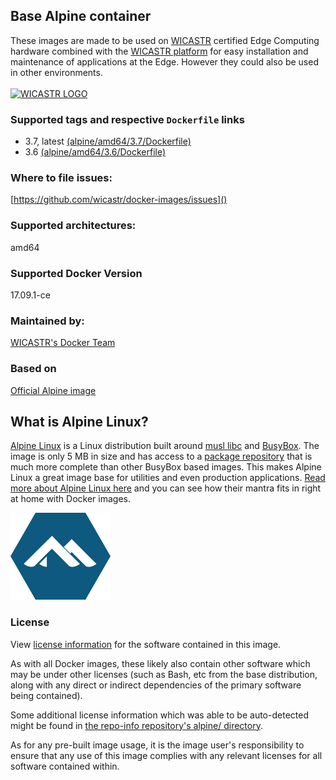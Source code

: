 ## Base Alpine container
These images are made to be used on [WICASTR](https://wicastr.com) certified Edge Computing hardware combined with the [WICASTR platform](https://cloud.wicastr.net) for easy installation and maintenance of applications at the Edge.
However they could also be used in other environments.
&nbsp;   
&nbsp;   
[![WICASTR LOGO](https://wicastr.com/images/logo-WiCastr-horizontal.png)](https://wicastr.com)
&nbsp;  
### Supported tags and respective `Dockerfile` links
  * 3.7, latest [(alpine/amd64/3.7/Dockerfile)](https://github.com/wicastr/docker-images/blob/master/alpine/amd64/3.7/Dockerfile)
  * 3.6 [(alpine/amd64/3.6/Dockerfile)](https://github.com/wicastr/docker-images/blob/master/alpine/amd64/3.6/Dockerfile)

### Where to file issues:
[https://github.com/wicastr/docker-images/issues]()

### Supported architectures:
amd64

### Supported Docker Version
17.09.1-ce

### Maintained by:
[WICASTR's Docker Team](mailto:dockers@wicastr.com)

### Based on
[Official Alpine image](https://hub.docker.com/_/alpine)

## What is Alpine Linux?
[Alpine Linux](http://alpinelinux.org/) is a Linux distribution built around [musl libc](http://www.musl-libc.org/) and [BusyBox](http://www.busybox.net/). The image is only 5 MB in size and has access to a [package repository](http://forum.alpinelinux.org/packages) that is much more complete than other BusyBox based images. This makes Alpine Linux a great image base for utilities and even production applications. [Read more about Alpine Linux here](https://www.alpinelinux.org/about/) and you can see how their mantra fits in right at home with Docker images.

[![Alpine](https://raw.githubusercontent.com/docker-library/docs/781049d54b1bd9b26d7e8ad384a92f7e0dcb0894/alpine/logo.png)](http://alpinelinux.org/)

### License
View [license information](https://pkgs.alpinelinux.org/) for the software contained in this image.

As with all Docker images, these likely also contain other software which may be under other licenses (such as Bash, etc from the base distribution, along with any direct or indirect dependencies of the primary software being contained).

Some additional license information which was able to be auto-detected might be found in [the repo-info repository's alpine/ directory](https://github.com/docker-library/repo-info/tree/master/repos/alpine).

As for any pre-built image usage, it is the image user's responsibility to ensure that any use of this image complies with any relevant licenses for all software contained within.
